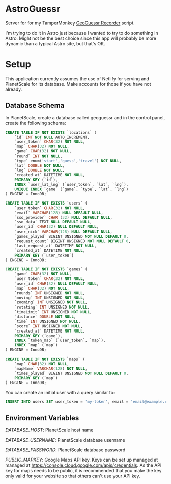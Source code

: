 # AstroGuessr

Server for for my TamperMonkey [GeoGuessr Recorder](https://github.com/theyak/geoguessr-recorder) script.

I'm trying to do it in Astro just because I wanted to try to do something in Astro.
Might not be the best choice since this app will probably be more dynamic than
a typical Astro site, but that's OK.

# Setup
This application currently assumes the use of Netlify for serving and PlanetScale
for its database. Make accounts for those if you have not already.

## Database Schema

In PlanetScale, create a database called geoguessr and in the control panel,
create the following schema:

```sql
CREATE TABLE IF NOT EXISTS `locations` (
	`id` INT NOT NULL AUTO_INCREMENT,
	`user_token` CHAR(32) NOT NULL,
	`map` CHAR(32) NOT NULL,
	`game` CHAR(32) NOT NULL,
	`round` INT NOT NULL,
	`type` enum('start','guess','travel') NOT NULL,
	`lat` DOUBLE NOT NULL,
	`lng` DOUBLE NOT NULL,
	`created_at` DATETIME NOT NULL,
	PRIMARY KEY (`id`),
	INDEX `user_lat_lng` (`user_token`, `lat`, `lng`),
	UNIQUE INDEX `game` (`game`, `type`, `lat`, `lng`)
) ENGINE = InnoDB;
```

```sql
CREATE TABLE IF NOT EXISTS `users` (
	`user_token` CHAR(32) NOT NULL,
	`email` VARCHAR(128) NULL DEFAULT NULL,
	`sso_provider` CHAR (32) NULL DEFAULT NULL,
	`sso_data` TEXT NULL DEFAULT NULL,
	`user_id` CHAR(32) NULL DEFAULT NULL,
	`user_nick` VARCHAR(128) NULL DEFAULT NULL,
	`games_played` BIGINT UNSIGNED NOT NULL DEFAULT 0,
	`request_count` BIGINT UNSIGNED NOT NULL DEFAULT 0,
	`last_request_at` DATETIME NOT NULL,
	`created_at` DATETIME NOT NULL,
	PRIMARY KEY (`user_token`)
) ENGINE = InnoDB;
```

```sql
CREATE TABLE IF NOT EXISTS `games` (
	`game` CHAR(32) NOT NULL,
	`user_token` CHAR(32) NOT NULL,
	`user_id` CHAR(32) NULL DEFAULT NULL,
	`map` CHAR(32) NOT NULL,
	`rounds` INT UNSIGNED NOT NULL,
	`moving` INT UNSIGNED NOT NULL,
	`zooming` INT UNSIGNED NOT NULL,
	`rotating` INT UNSIGNED NOT NULL,
	`timeLimit` INT UNSIGNED NOT NULL,
	`distance` DOUBLE NOT NULL,
	`time` INT UNSIGNED NOT NULL,
	`score` INT UNSIGNED NOT NULL,
	`created_at` DATETIME NOT NULL,
	PRIMARY KEY (`game`),
	INDEX `token_map` (`user_token`, `map`),
	INDEX `map` (`map`)
) ENGINE = InnoDB;
```

```sql
CREATE TABLE IF NOT EXISTS `maps` (
	`map` CHAR(32) NOT NULL,
	`mapName` VARCHAR(128) NOT NULL,
	`times_played` BIGINT UNSIGNED NOT NULL DEFAULT 0,
	PRIMARY KEY (`map`)
) ENGINE = InnoDB;
```

You can create an initial user with a query similar to:

```sql
INSERT INTO users SET user_token = 'my-token', email = 'email@example.com', request_count = 1, last_request_at = NOW(), created_at = NOW();
```

## Environment Variables
*DATABASE_HOST*: PlanetScale host name

*DATABASE_USERNAME*: PlanetScale database username

*DATABASE_PASSWORD*: PlanetScale database password

*PUBLIC_MAPKEY*: Google Maps API key. Keys can be set up managed at
managed at https://console.cloud.google.com/apis/credentials.
As the API key for maps needs to be public, it is recommended that you
make the key only valid for your website so that others can't use your API key.
